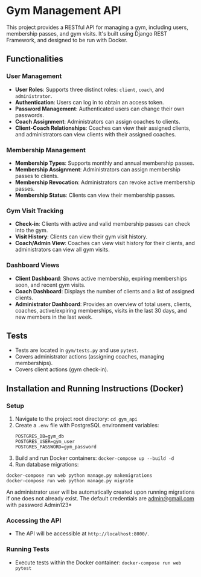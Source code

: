 # Gym Management API

This project provides a RESTful API for managing a gym, including users, membership passes, and gym visits. It's built using Django REST Framework, and designed to be run with Docker.

## Functionalities

### User Management
- **User Roles**: Supports three distinct roles: `client`, `coach`, and `administrator`.
- **Authentication**: Users can log in to obtain an access token.
- **Password Management**: Authenticated users can change their own passwords.
- **Coach Assignment**: Administrators can assign coaches to clients.
- **Client-Coach Relationships**: Coaches can view their assigned clients, and administrators can view clients with their assigned coaches.

### Membership Management
- **Membership Types**: Supports monthly and annual membership passes.
- **Membership Assignment**: Administrators can assign membership passes to clients.
- **Membership Revocation**: Administrators can revoke active membership passes.
- **Membership Status**: Clients can view their membership passes.

### Gym Visit Tracking
- **Check-in**: Clients with active and valid membership passes can check into the gym.
- **Visit History**: Clients can view their gym visit history.
- **Coach/Admin View**: Coaches can view visit history for their clients, and administrators can view all gym visits.

### Dashboard Views
- **Client Dashboard**: Shows active membership, expiring memberships soon, and recent gym visits.
- **Coach Dashboard**: Displays the number of clients and a list of assigned clients.
- **Administrator Dashboard**: Provides an overview of total users, clients, coaches, active/expiring memberships, visits in the last 30 days, and new members in the last week.

## Tests

*   Tests are located in `gym/tests.py` and use `pytest`.
*   Covers administrator actions (assigning coaches, managing memberships).
*   Covers client actions (gym check-in).

## Installation and Running Instructions (Docker)

### Setup

1.  Navigate to the project root directory: `cd gym_api`
2.  Create a `.env` file with PostgreSQL environment variables:
    ```
    POSTGRES_DB=gym_db
    POSTGRES_USER=gym_user
    POSTGRES_PASSWORD=gym_password
    ```
3.  Build and run Docker containers: `docker-compose up --build -d`
4.  Run database migrations:
   ```
   docker-compose run web python manage.py makemigrations
   docker-compose run web python manage.py migrate
   ```
An administrator user will be automatically created upon running migrations if one does not already exist. The default credentials are admin@gmail.com with password Admin123*

### Accessing the API

*   The API will be accessible at `http://localhost:8000/`.

### Running Tests

*   Execute tests within the Docker container: `docker-compose run web pytest`


